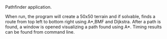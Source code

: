 Pathfinder application.

When run, the program will create a 50x50 terrain and if solvable, finds a route from top left to bottom right using A*,BMF and Dijkstra. After a path is found, a window is opened visualizing a path found using A*. Timing results can be found from command line.
